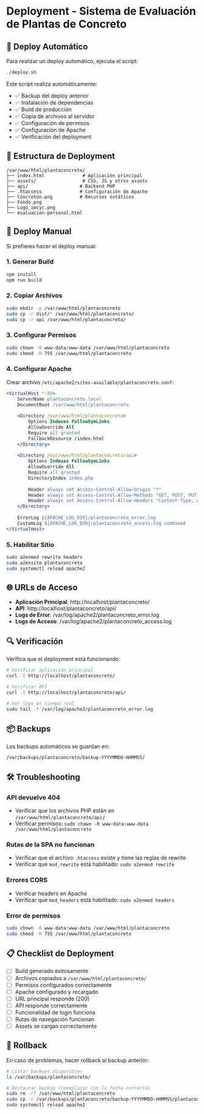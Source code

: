 # Deployment - Sistema de Evaluación de Plantas de Concreto

## 🚀 Deploy Automático

Para realizar un deploy automático, ejecuta el script:

```bash
./deploy.sh
```

Este script realiza automáticamente:
- ✅ Backup del deploy anterior
- ✅ Instalación de dependencias
- ✅ Build de producción
- ✅ Copia de archivos al servidor
- ✅ Configuración de permisos
- ✅ Configuración de Apache
- ✅ Verificación del deployment

## 📁 Estructura de Deployment

```
/var/www/html/plantaconcreto/
├── index.html              # Aplicación principal
├── assets/                 # CSS, JS y otros assets
├── api/                   # Backend PHP
├── .htaccess              # Configuración de Apache
├── Concreton.png          # Recursos estáticos
├── Fondo.png              
├── Logo_imcyc.png         
└── evaluacion-personal.html
```

## 🔧 Deploy Manual

Si prefieres hacer el deploy manual:

### 1. Generar Build
```bash
npm install
npm run build
```

### 2. Copiar Archivos
```bash
sudo mkdir -p /var/www/html/plantaconcreto
sudo cp -r dist/* /var/www/html/plantaconcreto/
sudo cp -r api /var/www/html/plantaconcreto/
```

### 3. Configurar Permisos
```bash
sudo chown -R www-data:www-data /var/www/html/plantaconcreto
sudo chmod -R 755 /var/www/html/plantaconcreto
```

### 4. Configurar Apache

Crear archivo `/etc/apache2/sites-available/plantaconcreto.conf`:

```apache
<VirtualHost *:80>
    ServerName plantaconcreto.local
    DocumentRoot /var/www/html/plantaconcreto
    
    <Directory /var/www/html/plantaconcreto>
        Options Indexes FollowSymLinks
        AllowOverride All
        Require all granted
        FallbackResource /index.html
    </Directory>
    
    <Directory /var/www/html/plantaconcreto/api>
        Options Indexes FollowSymLinks
        AllowOverride All
        Require all granted
        DirectoryIndex index.php
        
        Header always set Access-Control-Allow-Origin "*"
        Header always set Access-Control-Allow-Methods "GET, POST, PUT, DELETE, OPTIONS"
        Header always set Access-Control-Allow-Headers "Content-Type, Authorization"
    </Directory>
    
    ErrorLog ${APACHE_LOG_DIR}/plantaconcreto_error.log
    CustomLog ${APACHE_LOG_DIR}/plantaconcreto_access.log combined
</VirtualHost>
```

### 5. Habilitar Sitio
```bash
sudo a2enmod rewrite headers
sudo a2ensite plantaconcreto
sudo systemctl reload apache2
```

## 🌐 URLs de Acceso

- **Aplicación Principal**: http://localhost/plantaconcreto/
- **API**: http://localhost/plantaconcreto/api/
- **Logs de Error**: /var/log/apache2/plantaconcreto_error.log
- **Logs de Acceso**: /var/log/apache2/plantaconcreto_access.log

## 🔍 Verificación

Verifica que el deployment está funcionando:

```bash
# Verificar aplicación principal
curl -I http://localhost/plantaconcreto/

# Verificar API
curl -I http://localhost/plantaconcreto/api/

# Ver logs en tiempo real
sudo tail -f /var/log/apache2/plantaconcreto_error.log
```

## 📦 Backups

Los backups automáticos se guardan en:
```
/var/backups/plantaconcreto/backup-YYYYMMDD-HHMMSS/
```

## 🛠️ Troubleshooting

### API devuelve 404
- Verificar que los archivos PHP están en `/var/www/html/plantaconcreto/api/`
- Verificar permisos: `sudo chown -R www-data:www-data /var/www/html/plantaconcreto`

### Rutas de la SPA no funcionan
- Verificar que el archivo `.htaccess` existe y tiene las reglas de rewrite
- Verificar que `mod_rewrite` está habilitado: `sudo a2enmod rewrite`

### Errores CORS
- Verificar headers en Apache
- Verificar que `mod_headers` está habilitado: `sudo a2enmod headers`

### Error de permisos
```bash
sudo chown -R www-data:www-data /var/www/html/plantaconcreto
sudo chmod -R 755 /var/www/html/plantaconcreto
```

## 📋 Checklist de Deployment

- [ ] Build generado exitosamente
- [ ] Archivos copiados a `/var/www/html/plantaconcreto/`
- [ ] Permisos configurados correctamente  
- [ ] Apache configurado y recargado
- [ ] URL principal responde (200)
- [ ] API responde correctamente
- [ ] Funcionalidad de login funciona
- [ ] Rutas de navegación funcionan
- [ ] Assets se cargan correctamente

## 🚨 Rollback

En caso de problemas, hacer rollback al backup anterior:

```bash
# Listar backups disponibles
ls /var/backups/plantaconcreto/

# Restaurar backup (reemplazar con la fecha correcta)
sudo rm -rf /var/www/html/plantaconcreto
sudo cp -r /var/backups/plantaconcreto/backup-YYYYMMDD-HHMMSS/plantaconcreto /var/www/html/
sudo systemctl reload apache2
```
